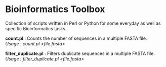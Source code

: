 # Bioinformatics Toolbox

Collection of scripts written in Perl or Python for some everyday as well as specific Bioinformatics tasks.

**count.pl** : Counts the number of sequences in a multiple FASTA file.  
*Usage : count.pl <file.fasta>*

**filter_duplicate.pl** : Filters duplicate sequences in a multiple FASTA file.  
*Usage : filter_duplicate.pl <file.fasta>*
